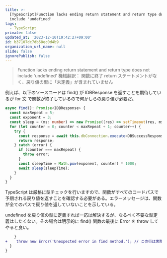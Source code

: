 ```yaml
---
title: >-
  [TypeScript]Function lacks ending return statement and return type does not
  include 'undefined'
tags:
  - TypeScript
private: false
updated_at: '2023-12-10T19:42:27+09:00'
id: b37107dc7db58ec0d4b9
organization_url_name: null
slide: false
ignorePublish: false
---
```


> Function lacks ending return statement and return type does not include 'undefined'
> 機械翻訳： 関数に終了 return ステートメントがなく、戻り値の型に「未定義」が含まれていません

例えば、以下のソースコードは find() が IDBResponse を返すことを期待しているが for 文 で関数が終了しているので何かしらの戻り値が必要だ。

```typescript
async find(): Promise<IDBResponse> {
  const maxRepeat = 5;
  const exponent = 3;
  const sleep = (ms: number) => new Promise((res) => setTimeout(res, ms));
  for (let counter = 0; counter < maxRepeat + 1; counter++) {
    try {
      const response = await this.dbConnection.execute<DBSuccessResponse[]>(SQL);
      return response;
    } catch (error) {
      if (counter === maxRepeat) {
        throw error;
      }
      const sleepTime = Math.pow(exponent, counter) * 1000;
      await sleep(sleepTime);
    }
  }
}
```

TypeScript は厳格に型チェックを行いますので、関数がすべてのコードパスで予期される戻り値を返すことを確認する必要がある。エラーメッセージは、関数が全てのパスで戻り値を返していないことを示している。

undefined を戻り値の型に定義すれば一応は解決するが、なるべく不要な型定義はしたくない。その場合は明示的に find() 関数の最後に Error を throw してやると良い。

```diff
    }
+    throw new Error('Unexpected error in find method.'); // この行は実際には到達しません。戻り値またはエラーが返されることを保証するために含めています。
  }
}

```
